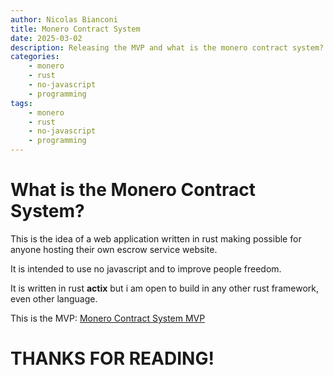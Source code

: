 ```yaml
---
author: Nicolas Bianconi
title: Monero Contract System
date: 2025-03-02
description: Releasing the MVP and what is the monero contract system?
categories:
    - monero
    - rust
    - no-javascript
    - programming
tags:
    - monero
    - rust
    - no-javascript
    - programming
---
```


# What is the Monero Contract System?

This is the idea of a web application written in rust making possible for anyone hosting their own escrow service website.

It is intended to use no javascript and to improve people freedom.

It is written in rust **actix** but i am open to build in any other rust framework, even other language.

This is the MVP: [Monero Contract System MVP](https://odysee.com/@nickbrazilian:b/monero-contracts-system:5)
# THANKS FOR READING! 

